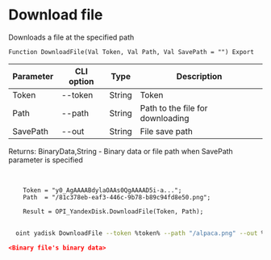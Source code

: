 ﻿---
sidebar_position: 7
---

# Download file
 Downloads a file at the specified path



`Function DownloadFile(Val Token, Val Path, Val SavePath = "") Export`

  | Parameter | CLI option | Type | Description |
  |-|-|-|-|
  | Token | --token | String | Token |
  | Path | --path | String | Path to the file for downloading |
  | SavePath | --out | String | File save path |

  
  Returns:  BinaryData,String - Binary data or file path when SavePath parameter is specified

<br/>




```bsl title="Code example"
    Token = "y0_AgAAAABdylaOAAs0QgAAAAD5i-a...";
    Path  = "/81c378eb-eaf3-446c-9b78-b89c94fd8e50.png";

    Result = OPI_YandexDisk.DownloadFile(Token, Path);
```



```sh title="CLI command example"
    
  oint yadisk DownloadFile --token %token% --path "/alpaca.png" --out %out%

```

```json title="Result"
<Binary file's binary data>
```
